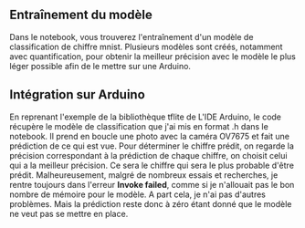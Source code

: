 ## Entraînement du modèle

Dans le notebook, vous trouverez l'entraînement d'un modèle de classification de chiffre mnist.
Plusieurs modèles sont créés, notamment avec quantification, pour obtenir la meilleur précision avec le modèle le plus léger possible afin de le mettre sur une Arduino.

## Intégration sur Arduino

En reprenant l'exemple de la bibliothèque tflite de L'IDE Arduino, le code récupère le modèle de classification que j'ai mis en format .h dans le notebook. Il prend en boucle une photo avec la caméra OV7675 et fait une prédiction de ce qui est vue.
Pour déterminer le chiffre prédit, on regarde la précision correspondant à la prédiction de chaque chiffre, on choisit celui qui a la meilleur précision. Ce sera le chiffre qui sera le plus probable d'être prédit.
Malheureusement, malgré de nombreux essais et recherches, je rentre toujours dans l'erreur **Invoke failed**, comme si je n'allouait pas le bon nombre de mémoire pour le modèle.
A part cela, je n'ai pas d'autres problèmes. Mais la prédiction reste donc à zéro étant donné que le modèle ne veut pas se mettre en place. 
